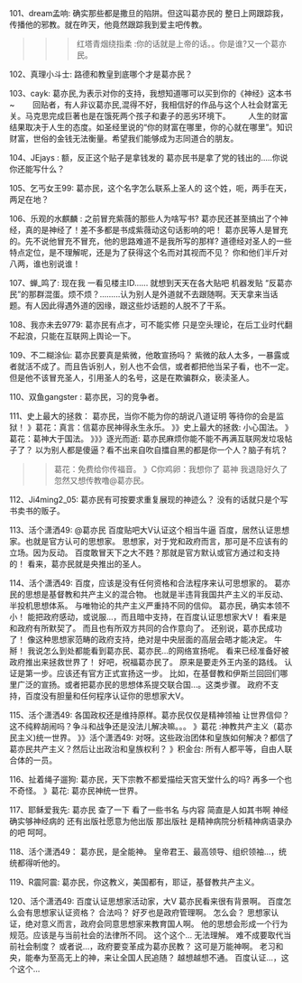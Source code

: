 101、dream孟响:    确实那些都是撒旦的陷阱。但这叫葛亦民的
整日上网跟踪我，传播他的邪教。就在昨天，他竟然跟踪我到爱主吧传教。
>>>红塔青烟绕指柔 :你的话就是上帝的话。。你是谁?又一个葛亦民。

102、真理小斗士:     路德和教皇到底哪个才是葛亦民？

103、cayk:     葛亦民,为表示对你的支持，我想知道哪可以买到你的《神经》这本书~
　　回贴者，有人非议葛亦民,混得不好，我相信好的作品与这个人社会财富无关。马克思完成巨著也是在饿死两个孩子和妻子的恶劣环境下。
　　人生的财富结果取决于人生的态度。如圣经里说的“你的财富在哪里，你的心就在哪里”。知识财富，世俗的金钱无法衡量。希望我们能够成为志同道合的朋友。

104、JEjays :    额，反正这个贴子是拿钱发的
葛亦民书是拿了党的钱出的.....你说你还能写什么？

105、乞丐女王99:    葛亦民，这个名字怎么联系上圣人的
这个姓，呃，两手在天，两足在地？

106、乐观的水麒麟 :    之前冒充紫薇的那些人为啥写书?
葛亦民还甚至搞出了个神经，真的是神经了！差不多都是书成紫薇动这句话影响的吧！
葛亦民等人是冒充的。先不说他冒充不冒充，他的思路难道不是我所写的那样? 
道德经对圣人的一些特点定位，是不理解呢，还是为了获得这个名而对其视而不见？
你和他们半斤对八两，谁也别说谁！

107、蝉_鸣了:     现在我 一看见楼主ID......
就想到天天在各大贴吧 机器发贴 “反葛亦民”的那群混蛋。烦不烦？.........认为别人是外道就不去跟随啊。天天拿来当话题。有人因此得遇外道的因缘，跟这些炒话题的人脱不了干系。

108、我亦未去9779:    葛亦民有点才，可不能实修
只是空头理论，在后工业时代翻不起浪，只能在互联网上舆论一下。

109、不二糊涂仙:     葛亦民要真是紫微，他敢宣扬吗？
紫微的敌人太多，一暴露或者就活不成了。而且告诉别人，别人也不会信，或者都把他当呆子看，也不一定。
但是他不该冒充圣人，引用圣人的名号，这是在欺骗群众，亵渎圣人。

110、双鱼gangster :    葛亦民，习的竞争者。

111、史上最大的拯救：   葛亦民，当你不能为你的胡说八道证明
等待你的会是监狱！
》葛花：真言：信葛亦民神得永生永乐。
》》史上最大的拯救: 小心国法。
》葛花：葛神大于国法。
》》》逐光而逝:    葛亦民麻烦你能不能不再满互联网发垃圾帖子了？
以为别人都是傻逼？看不出来自吹自擂自黑的都是你一个人？脑子有坑？
>>葛花：免费给你传福音。
》C你鸡卵：我想你了 葛神
我退隐好久了 忽然又想传教噜@葛亦民。

112、Ji4ming2_05:     葛亦民有可按要求重复展现的神迹么？
没有的话就只是个写书卖书的贩子。

113、活个潇洒49:     @葛亦民 百度贴吧大V认证这个相当牛逼
百度，居然认证思想家。也就是官方认可的思想家。
思想家，对于党和政府而言，那可是不应该有的立场。因为反动。
百度敢冒天下之大不韪？那就是官方默认或官方通过和支持的！
看来，葛亦民就是央推出的圣人。

114、活个潇洒49:  百度，应该是没有任何资格和合法程序来认可思想家的。
葛亦民的思想是基督教和共产主义的混合物。
也就是半违背我国共产主义的半反动、半投机思想体系。
与唯物论的共产主义严重持不同的信仰。
葛亦民，确实本领不小！
能把政府感动，或说服…，而且暗中支持，在百度认证思想家大V！
看来是和政府有所默契了。
而且也有所双方共同的合作意向了。
还别说，葛亦民成功了！
像这种思想家范畴的政府支持，绝对是中央层面的高层会晤才能决定。
牛掰！
我说怎么到处都能看到葛亦民、葛亦民…的网络宣扬呢。
看来已经准备好被政府推出来拯救世界了！
好吧，祝福葛亦民了。
原来是要走外王内圣的路线。
认证是第一步。应该还有官方正式宣扬这一步。
比如，在基督教和伊斯兰回回们哪里广泛的宣扬。或者把葛亦民的思想体系提交联合国…。这类步骤。
政府不支持，百度没有胆量和任何程序认证你的思想家大V。

115、活个潇洒49:    各国政权还是维持原样。葛亦民仅仅是精神领袖
让世界信仰？这不纯粹胡闹吗？争斗和战争还是没法儿解决嘛。。。
》葛花 :神教共产主义（葛亦民主义)统一世界。
》》活个潇洒49: 对呀。这些政治团体和皇族如何解决？都信了葛亦民共产主义？然后让出政治和皇族权利？
》积金台: 所有人都平等，自由人联合体的一员。

116、扯着绳子遛狗:     葛亦民，天下宗教不都爱描绘天宫天堂什么的吗?
再多一个也不奇怪。
》葛花: 葛亦民神统一世界。

117、耶稣爱我先:     葛亦民 查了一下 看了一些书名 与内容
简直是人如其书啊 神经 确实够神经病的
还有出版社愿意为他出版 那出版社 是精神病院分析精神病语录办的吧 呵呵。

118、活个潇洒49：   葛亦民，是全能神。
皇帝君王、最高领导、组织领袖…，统统都得听他的。

119、R震阿震:     葛亦民，你这教义，美国都有，耶证，基督教共产主义。

120、活个潇洒49:     百度认证思想家活动家，大V
葛亦民看来很有背景啊。
百度怎么会有思想家认证资格？
合法吗？
好歹也是政府管理啊。
怎么会？
思想家认证，绝对意义而言，政府会同意思想家来教育国人啊。
他的思想会形成一个行为规范。应该是与当前社会的法律所不同。
这个这个…
无法理解。
难不成要取代当前社会制度？
或者说…，政府要变革成为葛亦民教？
这可是万能神啊。
老习和央，能奉为至高无上的神，来让全国人民追随？
越想越想不通。
百度认证…，这个这个…